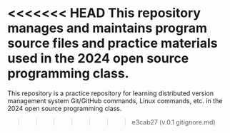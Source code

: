 <<<<<<< HEAD
This repository manages and maintains program source files and practice materials used in the 2024 open source programming class.
=======
This repository is a practice repository for learning distributed version management system Git/GitHub commands, Linux commands, etc. in the 2024 open source programming class.
>>>>>>> e3cab27 (v.0.1 gitignore.md)
